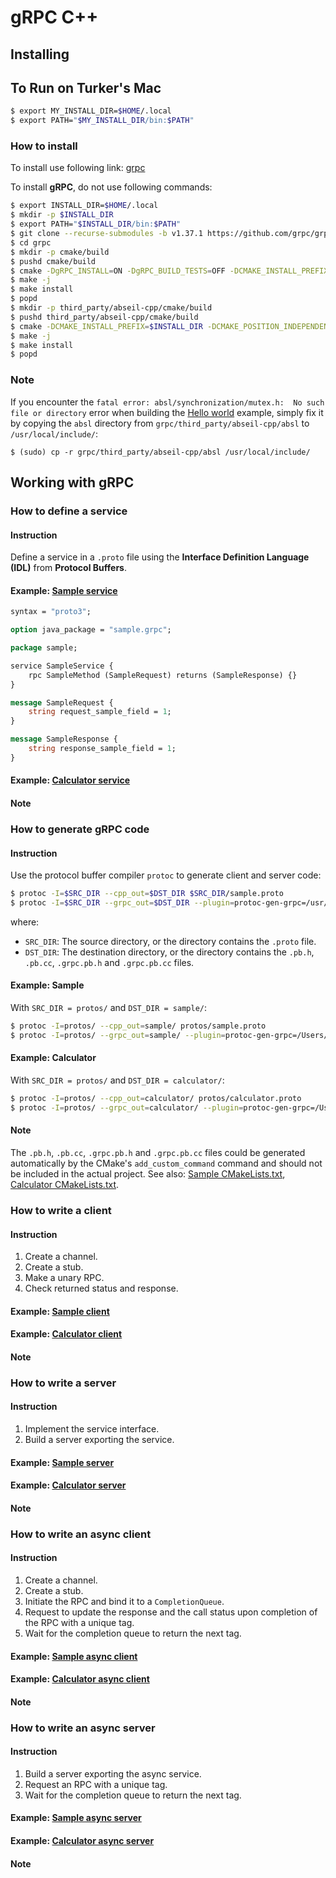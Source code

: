 # gRPC C++
## Installing

## To Run on Turker's Mac
```bash
$ export MY_INSTALL_DIR=$HOME/.local
$ export PATH="$MY_INSTALL_DIR/bin:$PATH"
```


### How to install

To install use following link:
[grpc](https://grpc.io/docs/languages/cpp/quickstart/)

To install **gRPC**, do not use following commands:

```bash
$ export INSTALL_DIR=$HOME/.local
$ mkdir -p $INSTALL_DIR
$ export PATH="$INSTALL_DIR/bin:$PATH"
$ git clone --recurse-submodules -b v1.37.1 https://github.com/grpc/grpc
$ cd grpc
$ mkdir -p cmake/build
$ pushd cmake/build
$ cmake -DgRPC_INSTALL=ON -DgRPC_BUILD_TESTS=OFF -DCMAKE_INSTALL_PREFIX=$INSTALL_DIR ../..
$ make -j
$ make install
$ popd
$ mkdir -p third_party/abseil-cpp/cmake/build
$ pushd third_party/abseil-cpp/cmake/build
$ cmake -DCMAKE_INSTALL_PREFIX=$INSTALL_DIR -DCMAKE_POSITION_INDEPENDENT_CODE=TRUE ../..
$ make -j
$ make install
$ popd
```

### Note

If you encounter the `fatal error: absl/synchronization/mutex.h: 
No such file or directory` error when building the [Hello world](https://github.com/grpc/grpc/tree/master/examples/cpp/helloworld) example, simply fix it by copying the `absl` directory from `grpc/third_party/abseil-cpp/absl` 
to `/usr/local/include/`:

```
$ (sudo) cp -r grpc/third_party/abseil-cpp/absl /usr/local/include/
```

## Working with gRPC

### How to define a service

#### Instruction
Define a service in a `.proto` file using the **Interface Definition Language (IDL)** from **Protocol Buffers**.

#### Example: [Sample service](protos/sample.proto)
```protobuf
syntax = "proto3";

option java_package = "sample.grpc";

package sample;

service SampleService {
    rpc SampleMethod (SampleRequest) returns (SampleResponse) {}
}

message SampleRequest {
    string request_sample_field = 1;
}

message SampleResponse {
    string response_sample_field = 1;
}
```

#### Example: [Calculator service](protos/calculator.proto)

#### Note

### How to generate gRPC code

#### Instruction
Use the protocol buffer compiler `protoc` to generate client and server code:
```bash
$ protoc -I=$SRC_DIR --cpp_out=$DST_DIR $SRC_DIR/sample.proto
$ protoc -I=$SRC_DIR --grpc_out=$DST_DIR --plugin=protoc-gen-grpc=/usr/local/bin/grpc_cpp_plugin $SRC_DIR/sample.proto
```
where:
* `SRC_DIR`: The source directory, or the directory contains the `.proto` file.
* `DST_DIR`: The destination directory, or the directory contains the `.pb.h`, `.pb.cc`, `.grpc.pb.h` and `.grpc.pb.cc` files.

#### Example: Sample
With `SRC_DIR = protos/` and `DST_DIR = sample/`:
```bash
$ protoc -I=protos/ --cpp_out=sample/ protos/sample.proto
$ protoc -I=protos/ --grpc_out=sample/ --plugin=protoc-gen-grpc=/Users/turkerkoc/.local/bin/grpc_cpp_plugin protos/sample.proto
```

#### Example: Calculator

With `SRC_DIR = protos/` and `DST_DIR = calculator/`:

```bash
$ protoc -I=protos/ --cpp_out=calculator/ protos/calculator.proto
$ protoc -I=protos/ --grpc_out=calculator/ --plugin=protoc-gen-grpc=/Users/turkerkoc/.local/bin/grpc_cpp_plugin protos/calculator.proto
```

#### Note

The `.pb.h`, `.pb.cc`, `.grpc.pb.h` and `.grpc.pb.cc` files could be generated automatically by the CMake's `add_custom_command` command and should not be included in the actual project. See also: [Sample CMakeLists.txt](sample/CMakeLists.txt), [Calculator CMakeLists.txt](calculator/CMakeLists.txt).

### How to write a client

#### Instruction
1. Create a channel.
2. Create a stub.
3. Make a unary RPC.
4. Check returned status and response.

#### Example: [Sample client](sample/sample_client.cc)
#### Example: [Calculator client](calculator/calculator_client.cc)

#### Note

### How to write a server

#### Instruction
1. Implement the service interface.
2. Build a server exporting the service.

#### Example: [Sample server](sample/sample_server.cc)
#### Example: [Calculator server](calculator/calculator_server.cc)

#### Note

### How to write an async client

#### Instruction

1. Create a channel.
2. Create a stub.
3. Initiate the RPC and bind it to a `CompletionQueue`.
4. Request to update the response and the call status upon completion of the RPC with a unique tag.
5. Wait for the completion queue to return the next tag.

#### Example: [Sample async client](sample/sample_async_client.cc)

#### Example: [Calculator async client](calculator/calculator_async_client.cc)

#### Note

### How to write an async server

#### Instruction

1. Build a server exporting the async service.
2. Request an RPC with a unique tag.
3. Wait for the completion queue to return the next tag.

#### Example: [Sample async server](sample/sample_async_server.cc)

#### Example: [Calculator async server](calculator/calculator_async_server.cc)

#### Note
